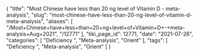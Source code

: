 {
    "title": "Most Chinese have less than 20 ng level of Vitamin D - meta-analysis",
    "slug": "most-chinese-have-less-than-20-ng-level-of-vitamin-d-meta-analysis",
    "aliases": [
        "/Most+Chinese+have+less+than+20+ng+level+of+Vitamin+D+-+meta-analysis+Aug+2021",
        "/12771"
    ],
    "tiki_page_id": 12771,
    "date": "2021-07-26",
    "categories": [
        "Deficiency ",
        "Meta-analysis",
        "Orient"
    ],
    "tags": [
        "Deficiency ",
        "Meta-analysis",
        "Orient"
    ]
}